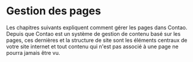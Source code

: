 # Gestion des pages

Les chapitres suivants expliquent comment gérer les pages dans Contao. Depuis
que Contao est un système de gestion de contenu basé sur les pages, ces
dernières et la structure de site sont les éléments centraux de votre site
internet et tout contenu qui n'est pas associé à une page ne pourra jamais
être vu.
